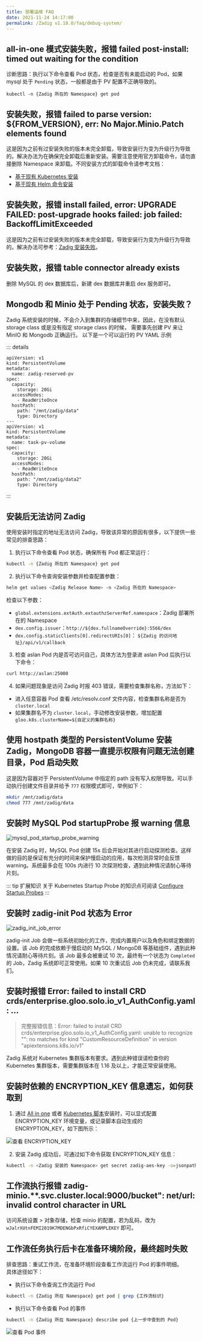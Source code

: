 ```yaml
---
title: 部署运维 FAQ
date: 2021-11-24 14:17:00
permalink: /Zadig v1.18.0/faq/debug-system/
---
```


## all-in-one 模式安装失败，报错 failed post-install: timed out waiting for the condition

诊断思路：执行以下命令查看 Pod 状态，检查是否有未能启动的 Pod，如果 mysql 处于 `Pending` 状态，一般都是由于 PV 配置不正确导致的。

`kubectl -n {Zadig 所在的 Namespace} get pod`

## 安装失败，报错 failed to parse version: ${FROM_VERSION}, err: No Major.Minio.Patch elements found

这是因为之前有过安装失败的版本未完全卸载，导致安装行为变为升级行为导致的。解决办法为在确保完全卸载后重新安装。需要注意使用官方卸载命令，请勿直接删除 Namespace 来卸载。不同安装方式的卸载命令请参考文档：
- [基于现有 Kubernetes 安装](/cn/Zadig%20v1.18.0/install/install-on-k8s/#zadig-卸载)
- [基于现有 Helm 命令安装](/cn/Zadig%20v1.18.0/install/helm-deploy/#helm-charts-卸载)

## 安装失败，报错 install failed, error: UPGRADE FAILED: post-upgrade hooks failed: job failed: BackoffLimitExceeded
这是因为之前有过安装失败的版本未完全卸载，导致安装行为变为升级行为导致的。解决办法可参考：[Zadig 安装失败](/cn/Zadig%20v1.18.0/faq/debug-system/#安装失败-报错-failed-to-parse-version-from-version-err-no-major-minio-patch-elements-found)。

## 安装失败，报错 table connector already exists

删除 MySQL 的 dex 数据库后，新建 dex 数据库并重启 dex 服务即可。

## Mongodb 和 Minio 处于 Pending 状态，安装失败？

Zadig 系统安装的时候，不会介入到集群的存储细节中来，因此，在没有默认 storage class 或是没有指定 storage
class 的时候， 需要事先创建 PV 来让 MinIO 和 Mongodb 正确运行。 以下是一个可以运行的 PV YAML 示例

::: details
```
apiVersion: v1
kind: PersistentVolume
metadata:
  name: zadig-reserved-pv
spec:
  capacity:
    storage: 20Gi
  accessModes:
    - ReadWriteOnce
  hostPath:
    path: "/mnt/zadig/data"
    type: Directory
---
apiVersion: v1
kind: PersistentVolume
metadata:
  name: task-pv-volume
spec:
  capacity:
    storage: 20Gi
  accessModes:
    - ReadWriteOnce
  hostPath:
    path: "/mnt/zadig/data2"
    type: Directory
```
:::
## 安装后无法访问 Zadig

使用安装时指定的地址无法访问 Zadig，导致该异常的原因有很多，以下提供一些常见的排查思路：

1. 执行以下命令查看 Pod 状态，确保所有 Pod 都正常运行：
``` bash
kubectl -n {Zadig 所在的 Namespace} get pod
```
2. 执行以下命令查询安装参数并检查配置参数：

``` bash
helm get values <Zadig Release Name> -n <Zadig 所在的 Namespace>
```
检查以下参数：
- `global.extensions.extAuth.extauthzServerRef.namespace`：Zadig 部署所在的 Namespace
- `dex.config.issuer`：`http://${dex.fullnameOverride}:5566/dex`
- `dex.config.staticClients[0].redirectURIs[0]`： `${Zadig 的访问地址}/api/v1/callback`

3. 检查 aslan Pod 内是否可访问自己，具体方法为登录进 aslan Pod 后执行以下命令：
``` bash
curl http://aslan:25000
```

4. 如果问题现象是访问 Zadig 时报 403 错误，需要检查集群名称，方法如下：
  - 进入任意容器 Pod 查看 /etc/resolv.conf 文件内容，检查集群名称是否为 `cluster.local`
  - 如果集群名不为 `cluster.local`，手动修改安装参数，增加配置 `gloo.k8s.clusterName=${自定义的集群名称}`

## 使用 hostpath 类型的 PersistentVolume 安装 Zadig，MongoDB 容器一直提示权限有问题无法创建目录，Pod 启动失败

这是因为容器对于 PersistentVolume 中指定的 path 没有写入权限导致。可以手动执行创建文件目录并给予 `777` 权限模式即可，举例如下：

```bash
mkdir /mnt/zadig/data
chmod 777 /mnt/zadig/data
```

## 安装时 MySQL Pod startupProbe 报 warning 信息

![mysql_pod_startup_probe_warning](./_images/mysql_pod_startup_probe_warning.png)

在安装 Zadig 时，MySQL Pod 创建 15s 后会开始对其进行启动探测检查。这样做的目的是保证有充分的时间来保护慢启动的应用，每次检测异常时会反馈 warning。系统最多会在 100s 内进行 10 次探测检查，遇到此种情况请耐心等待片刻。

::: tip 扩展知识
关于 Kubernetes Startup Probe 的知识点可阅读 [Configure Startup Probes](https://kubernetes.io/docs/tasks/configure-pod-container/configure-liveness-readiness-startup-probes)
:::

## 安装时 zadig-init Pod 状态为 Error

![zadig_init_job_error](./_images/zadig_init_job_error.png)

zadig-init Job 会做一些系统初始化的工作，完成内置用户以及角色和绑定数据的设置。该 Job 的完成依赖于慢启动的 MySQL / MongoDB 等基础组件，遇到此种情况请耐心等待片刻。该 Job 最多会被重试 10 次，最终有一个状态为 `Completed` 的 Job，Zadig 系统即可正常使用。如果 10 次重试后 Job 仍未完成，请联系我们。

## 安装时报错 Error: failed to install CRD crds/enterprise.gloo.solo.io_v1_AuthConfig.yaml: ...
> 完整报错信息：Error: failed to install CRD crds/enterprise.gloo.solo.io_v1_AuthConfig.yaml: unable to recognize "": no matches for kind "CustomResourceDefinition" in version "apiextensions.k8s.io/v1"

Zadig 系统对 Kubernetes 集群版本有要求。遇到此种错误请检查你的 Kubernetes 集群版本，需要集群版本在 1.16 及以上，才能正常安装使用。

## 安装时依赖的 ENCRYPTION_KEY 信息遗忘，如何获取到

1. 通过 [All in one](/cn/Zadig%20v1.18.0/install/all-in-one/) 或者 [Kubernetes 脚本](/cn/Zadig%20v1.18.0/install/install-on-k8s/)安装时，可以显式配置 ENCRYPTION_KEY 环境变量，或记录脚本自动生成的 ENCRYPTION_KEY，如下图所示：

![查看 ENCRYPTION_KEY](./_images/show_encryption_key.png)

2. 安装 Zadig 成功后，可通过如下命令获取 ENCRYPTION_KEY 信息：

```bash
kubectl -n <Zadig 安装的 Namespace> get secret zadig-aes-key -o=jsonpath='{.data.aesKey}' | base64 -d
```

## 工作流执行报错 zadig-minio.**.svc.cluster.local:9000/bucket": net/url: invalid control character in URL

访问系统设置 > 对象存储，检查 minio 的配置，若为乱码，改为 `wJalrXUtnFEMI2019K7MDENGbPxRfiCYEXAMPLEKEY` 即可。

## 工作流任务执行后卡在准备环境阶段，最终超时失败

排查思路：重试工作流，在准备环境阶段查看工作流运行 Pod 的事件明细。<br>
具体途径如下：

- 执行以下命令查询工作流运行 Pod

``` bash
kubectl -n {Zadig 所在 Namespace} get pod | grep {工作流标识}
```

- 执行以下命令查看 Pod 的事件
``` bash
kubectl -n {Zadig 所在 Namespace} describe pod {上一步中查到的 Pod}
```

![查看 Pod 事件](./_images/query_pod_events.png)

